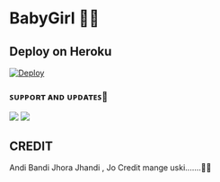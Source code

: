 # BabyGirl 🥳💜



 ## Deploy on Heroku 
    
[![Deploy](https://www.herokucdn.com/deploy/button.svg)](https://heroku.com/deploy?template=https://github.com/tgCutie/BabyGirlProject)

### ꜱᴜᴘᴘᴏʀᴛ ᴀɴᴅ ᴜᴘᴅᴀᴛᴇꜱ🎑
<a href="https://t.me/Florenza_support"><img src="https://img.shields.io/badge/Join-Group%20Support-blue.svg?style=for-the-badge&logo=Telegram"></a> <a href="https://t.me/Florenza_Updates"><img src="https://img.shields.io/badge/Join-Updates%20Channel-blue.svg?style=for-the-badge&logo=Telegram"></a>


## CREDIT 

 Andi Bandi Jhora Jhandi , Jo Credit mange uski.......🤣🤣



